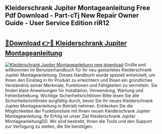 ## Kleiderschrank Jupiter Montageanleitung Free Pdf Download - Part-cTj New Repair Owner Guide - User Service Edition riR12

# <h2><a href="http://df6wsr3.blite.top/?on=Kleiderschrank+Jupiter+Montageanleitung">🔗Download 👉🔴 Kleiderschrank Jupiter Montageanleitung</a></h2>

[![Kleiderschrank Jupiter Montageanleitung new download](https://i.imgur.com/lujVjoI.png)](http://df6wsr3.blite.top/?on=Kleiderschrank+Jupiter+Montageanleitung)
Grüße und willkommen im Benutzerhandbuch für Ihr neu gestartetes Kleiderschrank Jupiter Montageanleitung. Dieses Handbuch wurde speziell entwickelt, um Ihnen den Einstieg in Ihr Produkt zu erleichtern und Ihnen ein gründliches Verständnis seiner Merkmale, Funktionen und Fähigkeiten zu vermitteln. Sie finden klare Anweisungen für Installation, Verwendung, Wartung und Fehlerbehebung. Wichtige Sicherheitsrichtlinien Bitte lesen Sie alle Sicherheitsrichtlinien sorgfältig durch, bevor Sie Ihr neues Kleiderschrank Jupiter Montageanleitung in Betrieb nehmen. Entdecken Sie die Möglichkeiten der Funktionsliste mit Ihrem neuen Kleiderschrank Jupiter Montageanleitung. Ihr Erfolg ist unser Ziel Kleiderschrank Jupiter MontageanleitungDD. Wir sind bestrebt, Ihnen die Tools und den Support zur Verfügung zu stellen, die Sie benötigen.
